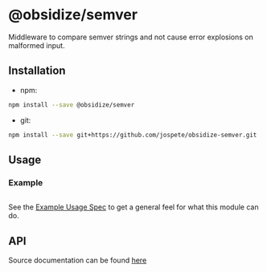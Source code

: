 # @obsidize/semver

Middleware to compare semver strings and not cause error explosions on malformed input.

## Installation

- npm:

```bash
npm install --save @obsidize/semver
```

- git:

```bash
npm install --save git+https://github.com/jospete/obsidize-semver.git
```

## Usage

### Example

```typescript
```

See the [Example Usage Spec](https://github.com/jospete/obsidize-semver/blob/master/tests/example-usage.spec.ts) to get a general feel for what this module can do.

## API

Source documentation can be found [here](https://jospete.github.io/obsidize-semver/)